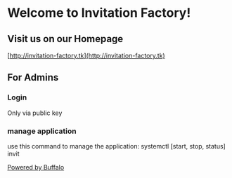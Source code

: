 # Welcome to Invitation Factory!

## Visit us on our Homepage
[http://invitation-factory.tk](http://invitation-factory.tk)

## For Admins
### Login
Only via public key
### manage application
use this command to manage the application:
systemctl [start, stop, status] invit 

[Powered by Buffalo](http://gobuffalo.io)
